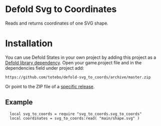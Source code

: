 # Defold Svg to Coordinates
Reads and returns coordinates of one SVG shape.

# Installation
You can use Defold States in your own project by adding this project as a [Defold library dependency](http://www.defold.com/manuals/libraries/). Open your game.project file and in the dependencies field under project add:

    https://github.com/totebo/defold-svg_to_coords/archive/master.zip

Or point to the ZIP file of a [specific release](https://github.com/totebo/defold-svg_to_coords/releases).


## Example

      local svg_to_coords = require "svg_to_coords.svg_to_coords"
      local coordinates = svg_to_coords:read( "main/shape.svg" )
